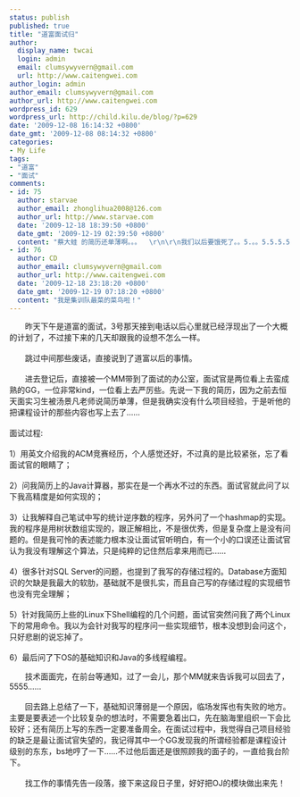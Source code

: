 ```yaml
---
status: publish
published: true
title: "道富面试归"
author:
  display_name: twcai
  login: admin
  email: clumsywyvern@gmail.com
  url: http://www.caitengwei.com
author_login: admin
author_email: clumsywyvern@gmail.com
author_url: http://www.caitengwei.com
wordpress_id: 629
wordpress_url: http://child.kilu.de/blog/?p=629
date: '2009-12-08 16:14:32 +0800'
date_gmt: '2009-12-08 08:14:32 +0800'
categories:
- My Life
tags:
- "道富"
- "面试"
comments:
- id: 75
  author: starvae
  author_email: zhonglihua2008@126.com
  author_url: http://www.starvae.com
  date: '2009-12-18 18:39:50 +0800'
  date_gmt: '2009-12-19 02:39:50 +0800'
  content: "蔡大蛙 的简历还单薄啊。。。  \r\n\r\n我们以后要饿死了。。5.。。5.5.5.5."
- id: 76
  author: CD
  author_email: clumsywyvern@gmail.com
  author_url: http://www.caitengwei.com
  date: '2009-12-18 23:18:20 +0800'
  date_gmt: '2009-12-19 07:18:20 +0800'
  content: "我是集训队最菜的菜鸟啦！"
---
```

<p>　　昨天下午是道富的面试，3号那天接到电话以后心里就已经浮现出了一个大概的计划了，不过接下来的几天却跟我的设想不怎么一样。<br &#47;><br />
　　跳过中间那些废话，直接说到了道富以后的事情。<br &#47;><br />
　　进去登记后，直接被一个MM带到了面试的办公室，面试官是两位看上去蛮成熟的GG，一位非常kind，一位看上去严厉些。先说一下我的简历，因为之前去恒天面实习生被汤景凡老师说简历单薄，但是我确实没有什么项目经验，于是听他的把课程设计的那些内容也写上去了&hellip;&hellip;<br &#47;><br />
面试过程:<br &#47;><br />
1）用英文介绍我的ACM竞赛经历，个人感觉还好，不过真的是比较紧张，忘了看面试官的眼睛了；<br &#47;><br />
2）问我简历上的Java计算器，那实在是一个再水不过的东西。面试官就此问了以下我高精度是如何实现的；<br &#47;><br />
3）让我解释自己笔试中写的统计逆序数的程序，另外问了一个hashmap的实现。我的程序是用树状数组实现的，跟正解相比，不是很优秀，但是复杂度上是没有问题的。但是我可怜的表述能力根本没让面试官听明白，有一个小的口误还让面试官认为我没有理解这个算法，只是纯粹的记住然后拿来用而已&hellip;&hellip;<br &#47;><br />
4）很多针对SQL Server的问题，也提到了我写的存储过程的。Database方面知识的欠缺是我最大的软肋，基础就不是很扎实，而且自己写的存储过程的实现细节也没有完全理解；<br &#47;><br />
5）针对我简历上些的Linux下Shell编程的几个问题，面试官突然问我了两个Linux下的常用命令。我以为会针对我写的程序问一些实现细节，根本没想到会问这个，只好悲剧的说忘掉了。<br &#47;><br />
6）最后问了下OS的基础知识和Java的多线程编程。<br &#47;></p>
<p>　　技术面面完，在前台等通知，过了一会儿，那个MM就来告诉我可以回去了，5555&hellip;&hellip;<br &#47;><br />
　　回去路上总结了一下，基础知识薄弱是一个原因，临场发挥也有失败的地方。主要是要表述一个比较复杂的想法时，不需要急着出口，先在脑海里组织一下会比较好；还有简历上写的东西一定要准备周全。在面试过程中，我觉得自己项目经验的缺乏是最让面试官失望的，我记得其中一个GG发现我的所谓经验都是课程设计级别的东东，bs地哼了一下&hellip;&hellip;不过他后面还是很照顾我的面子的，一直给我台阶下。<br &#47;><br />
　　找工作的事情先告一段落，接下来这段日子里，好好把OJ的模块做出来先！</p>
